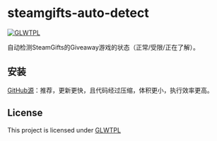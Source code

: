 # steamgifts-auto-detect

[![GLWTPL](https://img.shields.io/badge/GLWT-Public_License-red.svg)](https://github.com/me-shaon/GLWTPL)

自动检测SteamGifts的Giveaway游戏的状态（正常/受限/正在了解）。

## 安装

[GitHub源](https://raw.githubusercontent.com/OreoProMax/steamgifts-auto-detect/master/dist/steamgifts-auto-detect.min.user.js)：推荐，更新更快，且代码经过压缩，体积更小，执行效率更高。

## License

This project is licensed under [GLWTPL](./LICENSE)
